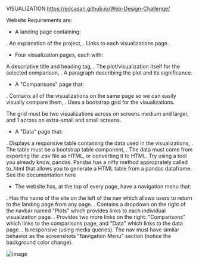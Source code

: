 
VISUALIZATION
https://edcasan.github.io/Web-Design-Challenge/


Website Requirements are:

- A landing page containing:

. An explanation of the project,
. Links to each visualizations page.


- Four visualization pages, each with:

A descriptive title and heading tag,
. The plot/visualization itself for the selected comparison,
. A paragraph describing the plot and its significance.


- A "Comparisons" page that:

. Contains all of the visualizations on the same page so we can easily visually compare them,
. Uses a bootstrap grid for the visualizations.

The grid must be two visualizations across on screens medium and larger, and 1 across on extra-small and small screens.




- A "Data" page that:

. Displays a responsive table containing the data used in the visualizations,
. The table must be a bootstrap table component,
. The data must come from exporting the .csv file as HTML, or converting it to HTML. Try using a tool you already know, pandas. Pandas has a nifty method approprately called to_html that allows you to generate a HTML table from a pandas dataframe. See the documentation here

- The website has, at the top of every page, have a navigation menu that:

. Has the name of the site on the left of the nav which allows users to return to the landing page from any page.
. Contains a dropdown on the right of the navbar named "Plots" which provides links to each individual visualization page.
. Provides two more links on the right: "Comparisons" which links to the comparisons page, and "Data" which links to the data page.
. Is responsive (using media queries). The nav must have similar behavior as the screenshots "Navigation Menu" section (notice the background color change).

![image](https://user-images.githubusercontent.com/63757160/109597637-b6e8c000-7add-11eb-894a-af705d1564db.png)



